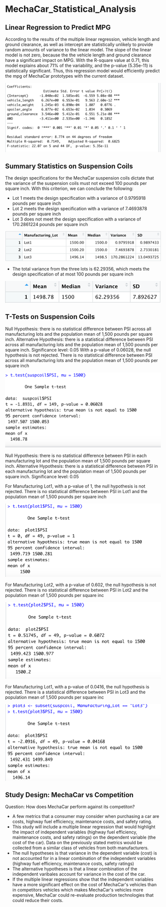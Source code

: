 # MechaCar_Statistical_Analysis

## Linear Regression to Predict MPG
 According to the results of the multiple linear regression, vehicle length and ground clearance, as well as intercept are statistically unlikely to provide random amounts of variance to the linear model. The slope of the linear model is not zero, because the the vehicle length and ground clearance have a significant impact on MPG.
 With the R-square value at 0.71, this model explains about 71% of the variability, and the p-value (5.35e-11) is statistically significant. Thus, this regression model would efficiently predict the mpg of MechaCar prototypes with the current dataset. 


![MLR_results.png](MLR_results.png)

## Summary Statistics on Suspension Coils 
The design specifications for the MechaCar suspension coils dictate that the variance of the suspension coils must not exceed 100 pounds per square inch. With this criterion, we can conclude the following: 
 - Lot 1 meets the design specification with a variance of 0.9795918 pounds per square inch 
 - Lot 2 meets the design specification with a variance of 7.4693878 pounds per square inch 
 - Lot 3 does not meet the design specification with a variance of 170.2861224 pounds per square inch
 
 ![Images/lot_summary.png](Images/lot_summary.png)
 
 
 - The total variance from the three lots is 62.29356, which meets the design specification of at most 100 pounds per square inch 
 
  ![Images/total_summary.png](Images/total_summary.png)
  
 ## T-Tests on Suspension Coils
  Null Hypothesis: there is no statistical difference between PSI across all manufacturing lots and the population mean of 1,500 pounds per square inch.
  Alternative Hypothesis: there is a statistical difference between PSI across all manufacturing lots and the population mean of 1,500 pounds per square inch.
  Significance level: 0.05 
  With a p-value of 0.06028, the null hypothesis is not rejected. There is no statistical difference between PSI across all manufacturing lots and the population mean of 1,500 pounds per square inch
  
  ![Images/t_test1.png](Images/t_test1.png)
  
  Null Hypothesis: there is no statistical difference between PSI in each manufacturing lot and the population mean of 1,500 pounds per square inch.
  Alternative Hypothesis: there is a statistical difference between PSI in each manufacturing lot and the population mean of 1,500 pounds per square inch.
  Significance level: 0.05 
  
  For Manufacturing Lot1, with a p-value of 1, the null hypothesis is not rejected. There is no statistical difference between PSI in Lot1 and the population mean of 1,500 pounds per square inch

 ![Images/lot1_ttest.png](Images/lot1_ttest.png)
 
 For Manufacturing Lot2, with a p-value of 0.602, the null hypothesis is not rejected. There is no statistical difference between PSI in Lot2 and the population mean of 1,500 pounds per square inc
 
 ![Images/lot2_ttest.png](Images/lot2_ttest.png)
  
 For Manufacturing Lot1, with a p-value of 0.0416, the null hypothesis is rejected. There is a statistical difference between PSI in Lot3 and the population mean of 1,500 pounds per square inc
 
 ![Images/lot3_ttest.png](Images/lot3_ttest.png)
 
  
## Study Design: MechaCar vs Competition 
Question: How does MechaCar perform against its competiton? 
 - A few metrics that a consumer may consider when purchasing a car are costs, highway fuel efficiency, maintenance costs, and safety rating. 
 - This study will include a multiple linear regression that would highlight the impact of independent variables (highway fuel efficiency, maintenance costs, and safety ratings) on the dependent variable (the cost of the car). Data on the previously stated metrics would be collected from a similar class of vehicles from both manufacturers. 
 - The null hypotheses is that variance in the dependent variable (cost) is not accounted for in a linear combination of the independent variables (highway fuel efficiency, maintenance costs, safety ratings)
 - The alternative hypotheses is that a linear combination of the independent varibales account for variance in the cost of the car. 
 - If the multiple linear regressions show that the independent variables have a more significant effect on the cost of MechaCar's vehicles than in competitors vehicles which makes MechaCar's vehicles more expensive, MechaCar could re-evaluate production technologies that could reduce their costs. 

